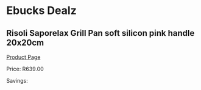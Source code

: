
# Ebucks Dealz
## Risoli Saporelax Grill Pan soft silicon pink handle 20x20cm
[Product Page](https://www.ebucks.com/web/shop/productSelected.do?prodId=1162568649&catId=704983235)

Price: R639.00

Savings: 


	